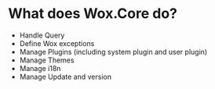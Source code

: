 What does Wox.Core do?
=====

* Handle Query
* Define Wox exceptions
* Manage Plugins (including system plugin and user plugin)
* Manage Themes
* Manage i18n
* Manage Update and version